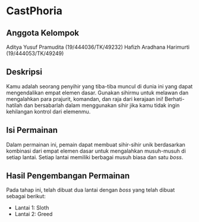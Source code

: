 # CastPhoria

## Anggota Kelompok
Aditya Yusuf Pramudita 			(19/444036/TK/49232)
Hafizh Aradhana Harimurti 	(19/444053/TK/49249)

## Deskripsi
Kamu adalah seorang penyihir yang tiba-tiba muncul di dunia ini yang dapat mengendalikan empat elemen dasar.  Gunakan sihirmu untuk melawan dan mengalahkan para prajurit, komandan, dan raja dari kerajaan ini! Berhati-hatilah dan bersabarlah dalam menggunakan sihir jika kamu tidak ingin kehilangan kontrol dari elemenmu.

## Isi Permainan
Dalam permainan ini, pemain dapat membuat sihir-sihir unik berdasarkan kombinasi dari empat elemen dasar untuk mengalahkan musuh-musuh di setiap lantai. Setiap lantai memiliki berbagai musuh biasa dan satu *boss*.

## Hasil Pengembangan Permainan
Pada tahap ini, telah dibuat dua lantai dengan *boss* yang telah dibuat sebagai berikut:
- Lantai 1: Sloth
- Lantai 2: Greed
